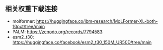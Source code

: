 ## 相关权重下载连接

- molformer: https://huggingface.co/ibm-research/MoLFormer-XL-both-10pct/tree/main
- PALM: https://zenodo.org/records/7794583
- esm2_t30: https://huggingface.co/facebook/esm2_t30_150M_UR50D/tree/main